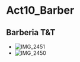 # Act10_Barber

## Barberia T&T
- ![IMG_2451](https://github.com/user-attachments/assets/60b4df60-3551-4c23-9bd5-1dcb8618a6a1)
- ![IMG_2450](https://github.com/user-attachments/assets/c8e40a55-c798-4df4-8e97-f78ce8d7c406)

